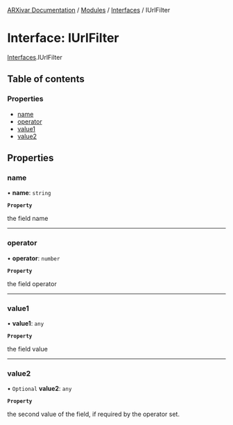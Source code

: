[ARXivar Documentation](../README.md) / [Modules](../modules.md) / [Interfaces](../modules/Interfaces.md) / IUrlFilter

# Interface: IUrlFilter

[Interfaces](../modules/Interfaces.md).IUrlFilter

## Table of contents

### Properties

- [name](Interfaces.IUrlFilter.md#name)
- [operator](Interfaces.IUrlFilter.md#operator)
- [value1](Interfaces.IUrlFilter.md#value1)
- [value2](Interfaces.IUrlFilter.md#value2)

## Properties

### name

• **name**: `string`

**`Property`**

the field name

___

### operator

• **operator**: `number`

**`Property`**

the field operator

___

### value1

• **value1**: `any`

**`Property`**

the field value

___

### value2

• `Optional` **value2**: `any`

**`Property`**

the second value of the field, if required by the operator set.
